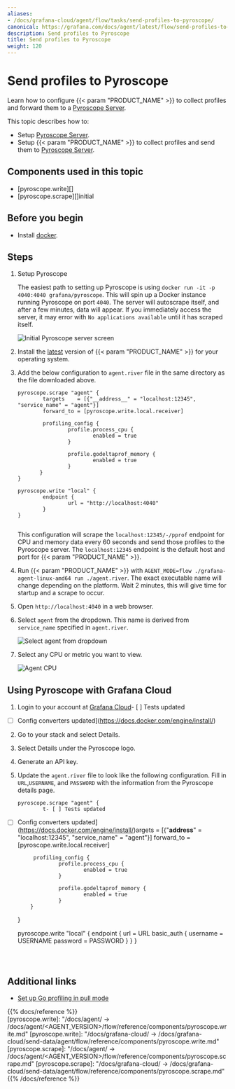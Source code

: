 ```yaml
---
aliases:
- /docs/grafana-cloud/agent/flow/tasks/send-profiles-to-pyroscope/
canonical: https://grafana.com/docs/agent/latest/flow/send-profiles-to-pyroscope/
description: Send profiles to Pyroscope 
title: Send profiles to Pyroscope 
weight: 120
---
```


# Send profiles to Pyroscope

Learn how to configure {{< param "PRODUCT_NAME" >}} to collect profiles and forward them to a [Pyroscope Server][].

This topic describes how to:

* Setup [Pyroscope Server][].
* Setup {{< param "PRODUCT_NAME" >}} to collect profiles and send them to [Pyroscope Server][].

## Components used in this topic

* [pyroscope.write][]
* [pyroscope.scrape][]initial

## Before you begin

* Install [docker][].

## Steps

1. Setup Pyroscope
     
   The easiest path to setting up Pyroscope is using `docker run -it -p 4040:4040 grafana/pyroscope`. This will spin up a Docker instance running Pyroscope on port `4040`. The server will autoscrape itself, and after a few minutes, data will appear. If you immediately access the server, it may error with `No applications available` until it has scraped itself.  
   
   ![Initial Pyroscope server screen](/media/oss/agent/initial-pyro.png)

2. Install the [latest][] version of {{< param "PRODUCT_NAME" >}} for your operating system.

3. Add the below configuration to `agent.river` file in the same directory as the file downloaded above.

   ```river
   pyroscope.scrape "agent" {
           targets    = [{"__address__" = "localhost:12345", "service_name" = "agent"}]
           forward_to = [pyroscope.write.local.receiver]
   
           profiling_config {
                   profile.process_cpu {
                           enabled = true
                   }
   
                   profile.godeltaprof_memory {
                           enabled = true
                   }
          }
   }

   pyroscope.write "local" {
           endpoint {
                   url = "http://localhost:4040"
           }
   }
    
   ```

   This configuration will scrape the `localhost:12345/-/pprof` endpoint for CPU and memory data every 60 seconds and send those profiles to the Pyroscope server. The `localhost:12345` endpoint is the default host and port for {{< param "PRODUCT_NAME" >}}.

4. Run {{< param "PRODUCT_NAME" >}} with `AGENT_MODE=flow ./grafana-agent-linux-amd64 run ./agent.river`. The exact executable name will change depending on the platform. Wait 2 minutes, this will give time for startup and a scrape to occur.

5. Open `http://localhost:4040` in a web browser.

6. Select `agent` from the dropdown. This name is derived from `service_name` specified in `agent.river`.

   ![Select agent from dropdown](/media/oss/agent/select-pyro.png)

7. Select any CPU or metric you want to view.

   ![Agent CPU](/media/oss/agent/normal-pyro.png)

## Using Pyroscope with Grafana Cloud

1. Login to your account at [Grafana Cloud][]- [ ] Tests updated
- [ ] Config converters updated](https://docs.docker.com/engine/install/)
2. Go to your stack and select Details.
3. Select Details under the Pyroscope logo.
4. Generate an API key.
5. Update the `agent.river` file to look like the following configuration. Fill in `URL`,`USERNAME`, and `PASSWORD` with the information from the Pyroscope details page.

   ```river
   pyroscope.scrape "agent" {
           t- [ ] Tests updated
- [ ] Config converters updated](https://docs.docker.com/engine/install/)argets    = [{"__address__" = "localhost:12345", "service_name" = "agent"}]
           forward_to = [pyroscope.write.local.receiver]
   
           profiling_config {
                   profile.process_cpu {
                           enabled = true
                   }
   
                   profile.godeltaprof_memory {
                           enabled = true
                   }
          }
   }
   
   pyroscope.write "local" {
           endpoint {
                   url = URL
                   basic_auth {
                           username = USERNAME
                           password = PASSWORD
                   }
           }
   }
   ```



## Additional links

* [Set up Go profiling in pull mode][]

[latest]: https://github.com/grafana/agent/releases/latest
[Set up Go profiling in pull mode]: https://grafana.com/docs/pyroscope/v1.2.x/configure-client/grafana-agent/go_pull/
[Pyroscope Server]: https://github.com/grafana/pyroscope#-quick-start-run-pyroscope-locally
[Grafana Cloud]: https://grafana.com/ 
[docker]: https://docs.docker.com/engine/install/

{{% docs/reference %}}  
[pyroscope.write]: "/docs/agent/ -> /docs/agent/<AGENT_VERSION>/flow/reference/components/pyroscope.write.md"
[pyroscope.write]: "/docs/grafana-cloud/ -> /docs/grafana-cloud/send-data/agent/flow/reference/components/pyroscope.write.md"
[pyroscope.scrape]: "/docs/agent/ -> /docs/agent/<AGENT_VERSION>/flow/reference/components/pyroscope.scrape.md"
[pyroscope.scrape]: "/docs/grafana-cloud/ -> /docs/grafana-cloud/send-data/agent/flow/reference/components/pyroscope.scrape.md"
{{% /docs/reference %}}
